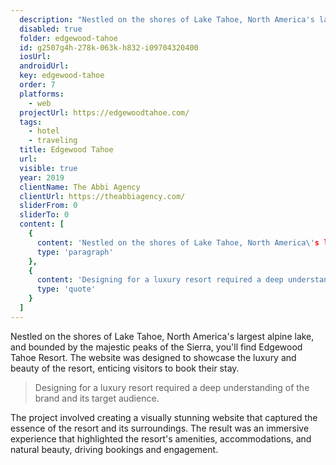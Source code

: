 ```yaml
---
  description: "Nestled on the shores of Lake Tahoe, North America's largest alpine lake, and bounded by the majestic peaks of the Sierra, you'll find Edgewood Tahoe Resort."
  disabled: true
  folder: edgewood-tahoe
  id: g2507g4h-278k-063k-h832-i09704320400
  iosUrl: 
  androidUrl: 
  key: edgewood-tahoe
  order: 7
  platforms: 
    - web
  projectUrl: https://edgewoodtahoe.com/
  tags: 
    - hotel
    - traveling
  title: Edgewood Tahoe
  url: 
  visible: true
  year: 2019
  clientName: The Abbi Agency
  clientUrl: https://theabbiagency.com/
  sliderFrom: 0
  sliderTo: 0
  content: [
    {
      content: 'Nestled on the shores of Lake Tahoe, North America\'s largest alpine lake, and bounded by the majestic peaks of the Sierra, you\'ll find Edgewood Tahoe Resort.',
      type: 'paragraph'
    },
    {
      content: 'Designing for a luxury resort required a deep understanding of the brand and its target audience.',
      type: 'quote'
    }
  ]
---
```


Nestled on the shores of Lake Tahoe, North America's largest alpine lake, and bounded by the majestic peaks of the Sierra, you'll find Edgewood Tahoe Resort. The website was designed to showcase the luxury and beauty of the resort, enticing visitors to book their stay.

> Designing for a luxury resort required a deep understanding of the brand and its target audience.

The project involved creating a visually stunning website that captured the essence of the resort and its surroundings. The result was an immersive experience that highlighted the resort's amenities, accommodations, and natural beauty, driving bookings and engagement.
